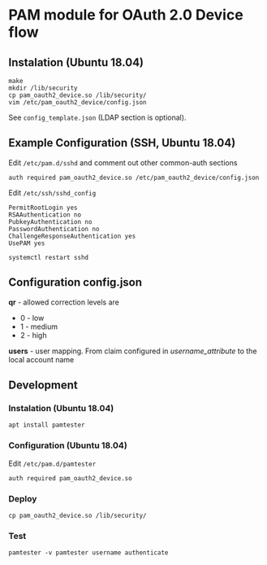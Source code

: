 # PAM module for OAuth 2.0 Device flow

## Instalation (Ubuntu 18.04)

```
make
mkdir /lib/security
cp pam_oauth2_device.so /lib/security/
vim /etc/pam_oauth2_device/config.json
```

See `config_template.json` (LDAP section is optional).

## Example Configuration (SSH, Ubuntu 18.04)

Edit `/etc/pam.d/sshd` and comment out other common-auth sections

```
auth required pam_oauth2_device.so /etc/pam_oauth2_device/config.json
```

Edit `/etc/ssh/sshd_config`

```
PermitRootLogin yes
RSAAuthentication no
PubkeyAuthentication no
PasswordAuthentication no
ChallengeResponseAuthentication yes
UsePAM yes
```

```
systemctl restart sshd
```

## Configuration config.json

**qr** - allowed correction levels are

  * 0 - low
  * 1 - medium
  * 2 - high

**users** - user mapping. From claim configured in *username_attribute* to the local account name

## Development

### Instalation (Ubuntu 18.04)

```
apt install pamtester
```

### Configuration (Ubuntu 18.04)

Edit `/etc/pam.d/pamtester`

```
auth required pam_oauth2_device.so
```

### Deploy

```
cp pam_oauth2_device.so /lib/security/
```

### Test

```
pamtester -v pamtester username authenticate
```
